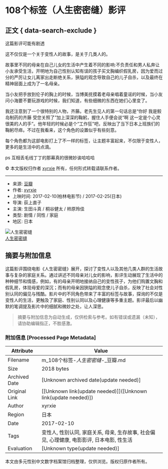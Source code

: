 # 108个标签（人生密密缝）影评

## 正文 { data-search-exclude }


这篇影评可能有剧透

这不仅仅是一个关于变性人的故事，是关于几类人的。

故事里不同的母亲在自己儿女的生活中产生着不同的影响:不负责任和男人私奔让小友承受生活，开明地为自己性别认知有误的孩子买文胸编织假乳房，因为爱而过分的严厉让女儿离家出走断绝关系，狭隘的观念导致自己的儿子自杀，以及最终在精神层面上成为了一名母亲。

当小友把手放到伦子的胸上的时候，当博美抚摸着老母亲唱着童谣的时候，当小友问小海要不要玩游戏的时候，我们知道，有些细微的东西在她们心里变了。

我还注意到了一个很特别的人物，齐藤。老先生见人的第一句话总是“你好 我是鲛岛制药的齐藤 受您关照了”加上深深的鞠躬，握住人手便会说“啊 这一定是个心灵很美的人的手”。他年轻的时候必是个“工作狂”吧，反映出了当下日本上班族们的鞠躬尽瘁。不过在我看来，这个角色的设置似乎有些刻意。

每个角色都为这部电影打上了不一样的标签，让主题丰富起来，不仅限于变性人，更多的是生活中的点滴。

ps 互相丢毛线丁丁的那幕真的很微妙诶哈哈哈

© 本文版权归作者 [xyrxie](https://www.douban.com/people/71420864/) 所有，任何形式转载请联系作者。

---

- 来源: [豆瓣](https://www.douban.com)
- 作者: [xyrxie](https://www.douban.com/people/71420864/)
- 上映时间: 2017-02-10(柏林电影节) / 2017-02-25(日本)
- 导演: 荻上直子
- 主演: 生田斗真 / 桐谷健太 / 柿原玲佳
- 类型: 剧情 / 同性 / 家庭
- 地区: 日本

![人生密密缝](https://img1.doubanio.com/view/photo/s_ratio_poster/public/p2385400300.webp)  
[人生密密缝](https://movie.douban.com/subject/26754513/)
<!-- tcd_original_link https://m.douban.com/movie/review/8809610?count=-25&start=22&from=subject -->


## 摘要与附加信息

<!-- tcd_abstract -->
这篇影评围绕电影《人生密密缝》展开，探讨了变性人以及其他几类人群的生活故事与复杂的家庭关系。通过讲述不同母亲对儿女的影响，影评生动展现了生活中的种种细节和情感，例如，有的母亲开明地接纳自己的变性孩子，为他们购置文胸和假乳房，体现母爱的深沉；而有的母亲因狭隘的观念使儿子自杀，反映了社会对性别认同的偏见与残酷。影片中的不同角色带来了丰富的标签与故事，探询的不仅是变性人的生活，更触及了家庭、性别认同以及心理健康等多重主题。影评最后以幽默的笔调提及影片中的细腻和微妙之处，让人深思。
<!-- tcd_abstract_end -->

> 摘要与附加信息为自动生成，仅供检索与参考。如有错误或遗漏（未知），请协助编辑指正，不胜感激。

### 附加信息 [Processed Page Metadata]

| Attribute       | Value                                  |
|-----------------|----------------------------------------|
| Filename        | m_108个标签-_人生密密缝_-_豆瓣.md                             |
| Size            | 2018 bytes                           |
| Archived Date   | [Unknown archived date(update needed)]                             |
| Original Link   | [[Unknown link(update needed)]]([Unknown link(update needed)])                       |
| Author          | xyrxie                               |
| Region          | 日本                               |
| Date            | 2017-02-10                                 |
| Tags            | 变性人, 性别认同, 家庭关系, 母亲, 生存故事, 社会偏见, 心理健康, 电影影评, 日本电影, 性生活                                 |
| Evaluation            | [Unknown type(update needed)]                                 |
<!-- tcd_table_end -->

本文由多元性别中文数字档案馆归档整理，仅供浏览。版权归原作者所有。
